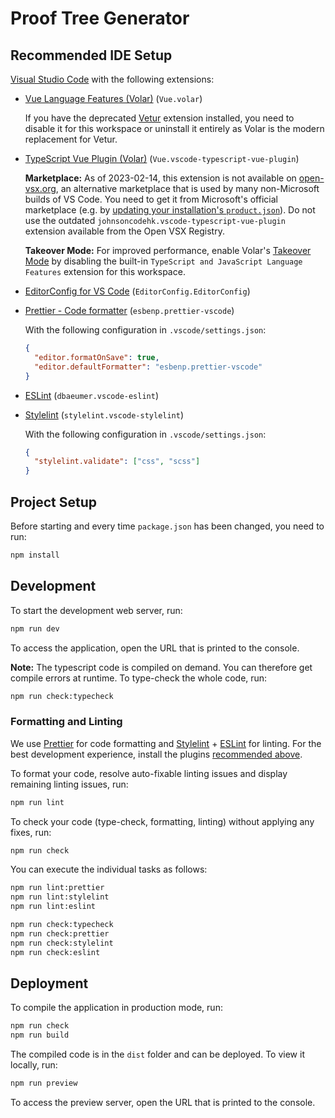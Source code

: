 # Proof Tree Generator

## Recommended IDE Setup

[Visual Studio Code](https://code.visualstudio.com/) with the following extensions:

- [Vue Language Features (Volar)](https://marketplace.visualstudio.com/items?itemName=Vue.volar) (`Vue.volar`)

  If you have the deprecated [Vetur](https://marketplace.visualstudio.com/items?itemName=octref.vetur) extension installed, you need to disable it for this workspace or uninstall it entirely as Volar is the modern replacement for Vetur.

- [TypeScript Vue Plugin (Volar)](https://marketplace.visualstudio.com/items?itemName=Vue.vscode-typescript-vue-plugin) (`Vue.vscode-typescript-vue-plugin`)

  **Marketplace:** As of 2023-02-14, this extension is not available on [open-vsx.org](https://open-vsx.org/), an alternative marketplace that is used by many non-Microsoft builds of VS Code. You need to get it from Microsoft's official marketplace (e.g. by [updating your installation's `product.json`](https://stackoverflow.com/a/64537579)). Do not use the outdated `johnsoncodehk.vscode-typescript-vue-plugin` extension available from the Open VSX Registry.

  **Takeover Mode:** For improved performance, enable Volar's [Takeover Mode](https://vuejs.org/guide/typescript/overview.html#volar-takeover-mode) by disabling the built-in `TypeScript and JavaScript Language Features` extension for this workspace.

- [EditorConfig for VS Code](https://marketplace.visualstudio.com/items?itemName=EditorConfig.EditorConfig) (`EditorConfig.EditorConfig`)

- [Prettier - Code formatter](https://marketplace.visualstudio.com/items?itemName=esbenp.prettier-vscode) (`esbenp.prettier-vscode`)

  With the following configuration in `.vscode/settings.json`:

  ```json
  {
    "editor.formatOnSave": true,
    "editor.defaultFormatter": "esbenp.prettier-vscode"
  }
  ```

- [ESLint](https://marketplace.visualstudio.com/items?itemName=dbaeumer.vscode-eslint) (`dbaeumer.vscode-eslint`)

- [Stylelint](https://marketplace.visualstudio.com/items?itemName=stylelint.vscode-stylelint) (`stylelint.vscode-stylelint`)

  With the following configuration in `.vscode/settings.json`:

  ```json
  {
    "stylelint.validate": ["css", "scss"]
  }
  ```

## Project Setup

Before starting and every time `package.json` has been changed, you need to run:

```sh
npm install
```

## Development

To start the development web server, run:

```sh
npm run dev
```

To access the application, open the URL that is printed to the console.

**Note:** The typescript code is compiled on demand.
You can therefore get compile errors at runtime.
To type-check the whole code, run:

```sh
npm run check:typecheck
```

### Formatting and Linting

We use [Prettier](https://prettier.io/) for code formatting and [Stylelint](https://stylelint.io/) + [ESLint](https://eslint.org/) for linting.
For the best development experience, install the plugins [recommended above](#recommended-ide-setup).

To format your code, resolve auto-fixable linting issues and display remaining linting issues, run:

```sh
npm run lint
```

To check your code (type-check, formatting, linting) without applying any fixes, run:

```sh
npm run check
```

You can execute the individual tasks as follows:

```sh
npm run lint:prettier
npm run lint:stylelint
npm run lint:eslint

npm run check:typecheck
npm run check:prettier
npm run check:stylelint
npm run check:eslint
```

## Deployment

To compile the application in production mode, run:

```sh
npm run check
npm run build
```

The compiled code is in the `dist` folder and can be deployed.
To view it locally, run:

```sh
npm run preview
```

To access the preview server, open the URL that is printed to the console.
